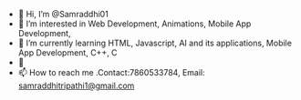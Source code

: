 - 👋 Hi, I’m @Samraddhi01
- 👀 I’m interested in Web Development, Animations, Mobile App Development, 
- 🌱 I’m currently learning HTML, Javascript, AI and its applications, Mobile App Development, C++, C
- 💞
- 📫 How to reach me .Contact:7860533784, Email: samraddhitripathi1@gmail.com

<!---
Samraddhi01/Samraddhi01 is a ✨ special ✨ repository because its `README.md` (this file) appears on your GitHub profile.
You can click the Preview link to take a look at your changes.
--->
